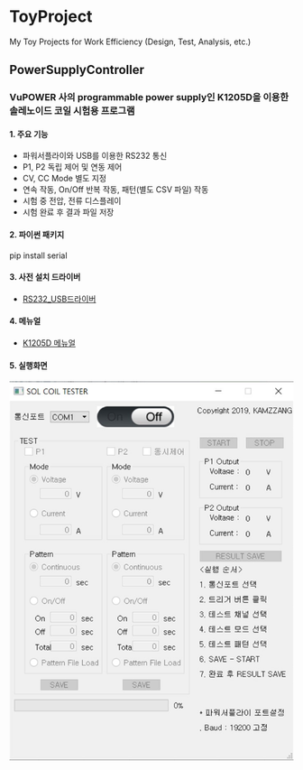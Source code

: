 # ToyProject
My Toy Projects for Work Efficiency (Design, Test, Analysis, etc.)

## PowerSupplyController
### VuPOWER 사의 programmable power supply인 K1205D을 이용한 솔레노이드 코일 시험용 프로그램

#### 1. 주요 기능
* 파워서플라이와 USB를 이용한 RS232 통신
* P1, P2 독립 제어 및 연동 제어
* CV, CC Mode 별도 지정
* 연속 작동, On/Off 반복 작동, 패턴(별도 CSV 파일) 작동
* 시험 중 전압, 전류 디스플레이
* 시험 완료 후 결과 파일 저장

#### 2. 파이썬 패키지
pip install serial

#### 3. 사전 설치 드라이버
* [RS232_USB드라이버](http://www.vupower.com/sub.php?page=demo.php)

#### 4. 메뉴얼
* [K1205D 메뉴얼](http://www.vupower.com/download/K_USB_Manual_Korea_Ver3.2.pdf)

#### 5. 실행화면
![image](./PowerSupplyController/PowerSupplyController.jpg)
